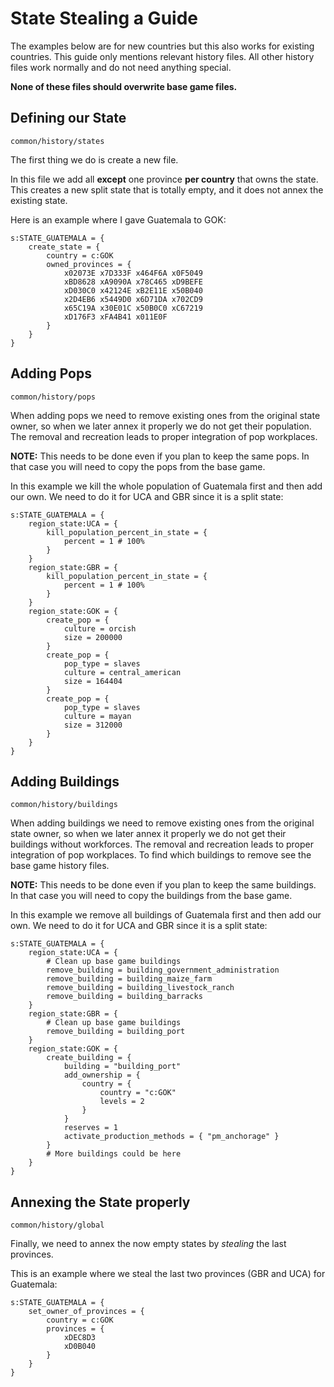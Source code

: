 # State Stealing a Guide

The examples below are for new countries but this also works for existing countries.
This guide only mentions relevant history files.
All other history files work normally and do not need anything special.

**None of these files should overwrite base game files.**

## Defining our State
`common/history/states`

The first thing we do is create a new file.

In this file we add all **except** one province **per country** that owns the state.
This creates a new split state that is totally empty, and it does not annex the existing state.

Here is an example where I gave Guatemala to GOK:
```
s:STATE_GUATEMALA = {
    create_state = {
        country = c:GOK
        owned_provinces = {
            x02073E x7D333F x464F6A x0F5049
            xBD8628 xA9090A x78C465 xD9BEFE
            xD030C0 x42124E xB2E11E x50B040
            x2D4EB6 x5449D0 x6D71DA x702CD9
            x65C19A x30E01C x50B0C0 xC67219
            xD176F3 xFA4B41 x011E0F
        }
    }
}
```

## Adding Pops
`common/history/pops`

When adding pops we need to remove existing ones from the original state owner,
so when we later annex it properly we do not get their population.
The removal and recreation leads to proper integration of pop workplaces.

**NOTE:** This needs to be done even if you plan to keep the same pops.
In that case you will need to copy the pops from the base game.

In this example we kill the whole population of Guatemala first and then add our own.
We need to do it for UCA and GBR since it is a split state:
```
s:STATE_GUATEMALA = {
    region_state:UCA = {
        kill_population_percent_in_state = {
            percent = 1 # 100%
        }
    }
    region_state:GBR = {
        kill_population_percent_in_state = {
            percent = 1 # 100%
        }
    }
    region_state:GOK = {
        create_pop = {
            culture = orcish
            size = 200000
        }
        create_pop = {
            pop_type = slaves
            culture = central_american
            size = 164404
        }
        create_pop = {
            pop_type = slaves
            culture = mayan
            size = 312000
        }
    }
}
```

## Adding Buildings
`common/history/buildings`

When adding buildings we need to remove existing ones from the original state owner,
so when we later annex it properly we do not get their buildings without workforces.
The removal and recreation leads to proper integration of pop workplaces.
To find which buildings to remove see the base game history files.

**NOTE:** This needs to be done even if you plan to keep the same buildings.
In that case you will need to copy the buildings from the base game.

In this example we remove all buildings of Guatemala first and then add our own.
We need to do it for UCA and GBR since it is a split state:
```
s:STATE_GUATEMALA = {
    region_state:UCA = {
        # Clean up base game buildings
        remove_building = building_government_administration
        remove_building = building_maize_farm
        remove_building = building_livestock_ranch
        remove_building = building_barracks
    }
    region_state:GBR = {
        # Clean up base game buildings
        remove_building = building_port
    }
    region_state:GOK = {
        create_building = {
            building = "building_port"
            add_ownership = {
                country = {
                    country = "c:GOK"
                    levels = 2
                }
            }
            reserves = 1
            activate_production_methods = { "pm_anchorage" }
        }
        # More buildings could be here
    }
}
```

## Annexing the State properly
`common/history/global`

Finally, we need to annex the now empty states by _stealing_ the last provinces.

This is an example where we steal the last two provinces (GBR and UCA) for Guatemala:
```
s:STATE_GUATEMALA = {
    set_owner_of_provinces = {
        country = c:GOK
        provinces = {
            xDEC8D3
            xD0B040
        }
    }
}
```